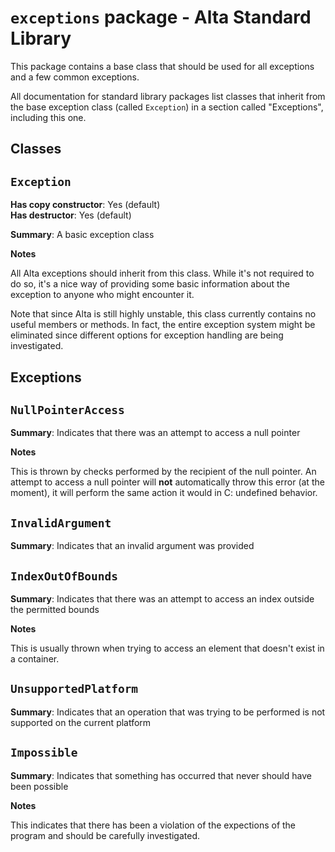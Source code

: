 # `exceptions` package - Alta Standard Library
This package contains a base class that should be used for all exceptions and a few common exceptions.

All documentation for standard library packages list classes that inherit from the base exception class (called `Exception`) in a section called "Exceptions", including this one.

Classes
---
## `Exception`
**Has copy constructor**: Yes (default)\
**Has destructor**: Yes (default)

**Summary**: A basic exception class

**Notes**

All Alta exceptions should inherit from this class. While it's not required to do so, it's a nice way of providing some basic information about the exception to anyone who might encounter it.

Note that since Alta is still highly unstable, this class currently contains no useful members or methods. In fact, the entire exception system might be eliminated since different options for exception handling are being investigated.

Exceptions
---
## `NullPointerAccess`
**Summary**: Indicates that there was an attempt to access a null pointer

**Notes**

This is thrown by checks performed by the recipient of the null pointer. An attempt to access a null pointer will **not** automatically throw this error (at the moment), it will perform the same action it would in C: undefined behavior.

## `InvalidArgument`
**Summary**: Indicates that an invalid argument was provided

## `IndexOutOfBounds`
**Summary**: Indicates that there was an attempt to access an index outside the permitted bounds

**Notes**

This is usually thrown when trying to access an element that doesn't exist in a container.

## `UnsupportedPlatform`
**Summary**: Indicates that an operation that was trying to be performed is not supported on the current platform

## `Impossible`
**Summary**: Indicates that something has occurred that never should have been possible

**Notes**

This indicates that there has been a violation of the expections of the program and should be carefully investigated.
